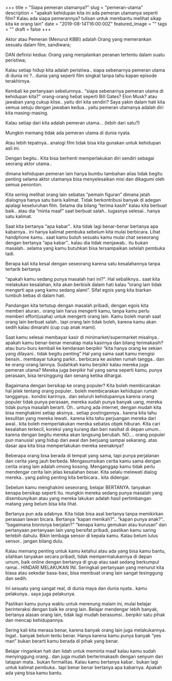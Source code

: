 +++
title = "Siapa pemeran utamanya?"
slug = "pemeran-utama"
description = "apakah kehidupan kita ini ada pemeran utamanya seperti film? Kalau ada siapa pemerannya? tulisan untuk membantu melihat sikap kita ke orang lain"
date = "2019-08-14T16:00:00Z"
featured_image = ""
tags = ""
draft = false
+++ 

Aktor atau Pemeran (Menurut KBBI) adalah Orang yang memerankan sesuatu dalam film, sandiwara;

DAN definisi kedua: Orang yang menjalankan peranan tertentu dalam suatu peristiwa;

Kalau setiap hidup kita adalah peristiwa.. siapa sebenarnya pemeran utama di dunia ini ?.. dunia yang seperti film singkat tanpa tahu kapan episode terakhirnya.

Kembali ke pertanyaan sebelumnya.. “siapa sebenarnya pemeran utama di kehidupan kita?” orang-orang hebat seperti Bill Gates? Elon Musk? atau jawaban yang cukup klise.. yaitu diri kita sendiri? Saya yakin dalam hati kita semua setuju dengan jawaban kedua.. yaitu pemeran utamanya adalah diri kita masing-masing.

Kalau setiap dari kita adalah pemeran utama… (lebih dari satu?)

Mungkin memang tidak ada pemeran utama di dunia nyata.

Atau lebih tepatnya.. analogi film tidak bisa kita gunakan untuk kehidupan asli ini.

Dengan begitu.. Kita bisa berhenti memperlakukan diri sendiri sebagai seorang aktor utama..

dimana kehidupan pemeran lain hanya bumbu tambahan alias tidak begitu penting selama aktor utamanya bisa menyelesaikan misi dan dikagumi oleh semua penonton.

Kita sering melihat orang lain sebatas “pemain figuran” dimana jatah dialognya hanya satu baris kalimat. Tidak berkontribusi banyak di adegan apalagi keseluruhan film. Selama dia bilang “terima kasih” kalau kita berbuat baik.. atau dia “minta maaf” saat berbuat salah.. tugasnya selesai.. hanya satu kalimat.

Saat kita bertanya “apa kabar”.. kita tidak lagi benar-benar bertanya apa kabarnya.. ini hanya kalimat pembuka sebelum kita mulai berbicara. Lihat handphone kamu.. saat kamu butuh sesuatu kamu mulai chat seseorang dengan bertanya “apa kabar”.. kalau dia tidak menjawab.. itu bukan masalah.. selama yang kamu butuhkan bisa tersampaikan setelah pembuka tadi.

Berapa kali kita kesal dengan seseorang karena satu kesalahannya tanpa tertarik bertanya

“apakah kamu sedang punya masalah hari ini?”. Hal sebaliknya.. saat kita melakukan kesalahan, kita akan berbisik dalam hati kalau “orang lain tidak mengerti apa yang kamu sedang alami”. Sifat egois yang kita biarkan tumbuh bebas di dalam hati.

Pandangan kita tertutup dengan masalah pribadi, dengan egois kita memberi aturan.. orang lain harus mengerti kamu, tanpa kamu perlu memberi effort(usaha) untuk mengerti orang lain. Kamu boleh marah saat orang lain berbuat salah.. tapi orang lain tidak boleh, karena kamu akan sedih kalau dimarahi (cup cup anak mami).

Saat kamu selesai membayar kasir di minimarket/supermarket misalnya.. apakah kamu benar-benar menatap mata kasirnya dan bilang terimakasih? atau buru-buru kembali ke kendaraan berpikir “kita hanya orang ke sekian yang dilayani.. tidak begitu penting” Hal yang sama saat kamu mengisi bensin.. membayar tukang parkir.. berbicara ke asisten rumah tangga.. dan ke orang-orang lainnya. Sudahkah kamu berpikir kalau mereka juga pemeran utama? Mereka juga berpikir hal yang sama seperti kamu, punya perasaan, bisa tersinggung dan senang ketika dihargai.

Bagaimana dengan bersikap ke orang populer? Kita boleh membicarakan hal jelek tentang orang populer.. boleh membicarakan kehidupan rumah tangganya.. kondisi karirnya.. dan seluruh kehidupannya karena orang populer tidak punya perasaan, mereka sudah punya banyak uang, mereka tidak punya masalah berarti.  Oh.. untung ada internet, dengan mudah kita bisa menghakimi setiap aksinya.. setiap postingannya.. karena kita tahu kesulitan yang mereka lewati.. karena kita tahu perjuangan mereka dari awal.. kita boleh memperlakukan mereka sebatas objek hiburan. Kita cari kesalahan terkecil, koreksi yang kurang dan beri nasihat di depan umum.. karena dengan begitu mereka akan langsung berubah. NO…. orang populer pun manusia! yang hidup dari awal dan berjuang sampai sekarang. atas dasar apa kita bisa memperlakukan mereka seenaknya?

Beberapa orang bisa berada di tempat yang sama, tapi punya perjalanan dan cerita yang jauh berbeda. Mengasumsikan cerita kamu sama dengan cerita orang lain adalah omong kosong. Menganggap kamu tidak perlu mendengar cerita lain jelas kesalahan besar.  Kita selalu melewati dialog mereka.. yang paling penting kita berbicara.. kita didengar.

Sebelum kamu menghakimi seseorang, belajar BERTANYA. tanyakan kenapa bersikap seperti itu. mungkin mereka sedang punya masalah yang disembunyikan atau yang mereka lakukan adalah hasil pertimbangan  matang yang belum bisa kita lihat.

Bertanya pun ada adabnya. Kita tidak bisa asal bertanya tanpa memikirkan perasaan lawan bicara. Bertanya “kapan menikah?”.. “kapan punya anak?”.. “bagaimana bisnisnya berjalan?”  “kenapa kamu gemukan atau kurusan” dan pertanyaan pertanyaan lain yang bersifat pribadi, pastikan kamu saring terlebih dahulu. Bikin lembaga sensor di kepala kamu. Kalau belum lulus sensor.. jangan bilang dulu.

Kalau memang penting untuk kamu ketahui atau ada yang bisa kamu bantu, silahkan tanyakan secara pribadi, tidak mempermalukannya di depan umum, baik online dengan bertanya di grup atau saat sedang berkumpul ramai.. HINDARI MELAKUKAN INI. Seringkali pertanyaan yang menurut kita biasa atau sekedar basa-basi, bisa membuat orang lain sangat tesinggung dan sedih.

Ini sesuatu yang sangat real, di dunia maya dan dunia nyata.. kamu pelakunya.. saya juga pelakunya.

Pastikan kamu punya waktu untuk merenung malam ini, mulai belajar berinteraksi dengan baik ke orang lain. Belajar mendengar lebih banyak, bertanya alasan orang lain, tidak lagi mudah berasumsi.. berpikir satu pihak dan mencap kehidupannya.

Sering kali kita merasa benar, karena banyak orang lain juga melakukannya. Ingat.. banyak belum tentu benar. Hanya karena kamu punya banyak “yes man” bukan berarti kamu berada di pihak yang benar.

Belajar ringankan hati dan lidah untuk meminta maaf kalau kamu sudah menyinggung orang.. dan juga mudah berterimakasih dengan senyum dan tatapan mata.. bukan formalitas. Kalau kamu bertanya kabar.. bukan lagi untuk kalimat pembuka.. tapi benar benar bertanya apa kabarnya. Apakah ada yang bisa kamu bantu.